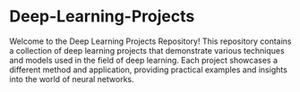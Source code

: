 # Deep-Learning-Projects
Welcome to the Deep Learning Projects Repository! This repository contains a collection of deep learning projects that demonstrate various techniques and models used in the field of deep learning. Each project showcases a different method and application, providing practical examples and insights into the world of neural networks.
